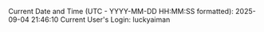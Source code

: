 Current Date and Time (UTC - YYYY-MM-DD HH:MM:SS formatted): 2025-09-04 21:46:10
Current User's Login: luckyaiman
